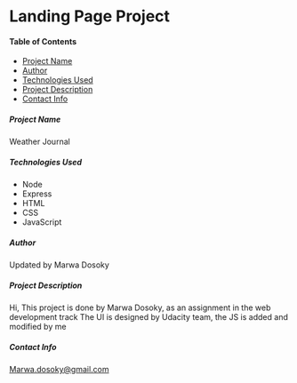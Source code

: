 # Landing Page Project

#### Table of Contents

* [Project Name](#project-name)
* [Author](#author)
* [Technologies Used](#technologies-used)
* [Project Description ](#project-description )
* [Contact Info ](#contact-info )

##### Project Name
Weather Journal


##### Technologies Used
* Node
* Express
* HTML
* CSS
* JavaScript



##### Author
Updated by Marwa Dosoky


##### Project Description 
Hi, This project is done by Marwa Dosoky, as an assignment in the web development track
The UI is designed by Udacity team, the JS is added and modified by me

##### Contact Info
Marwa.dosoky@gmail.com
